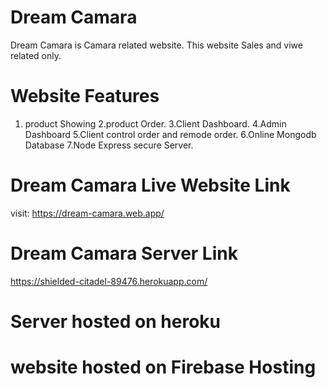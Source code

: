 # Dream Camara
Dream Camara is Camara related website. This website Sales and viwe related only.
# Website Features
1. product Showing
2.product Order.
3.Client Dashboard.
4.Admin Dashboard
5.Client control order and remode order.
6.Online Mongodb Database
7.Node Express secure Server.
# Dream Camara Live Website Link
visit: https://dream-camara.web.app/
# Dream Camara Server Link
https://shielded-citadel-89476.herokuapp.com/
# Server hosted on heroku
# website hosted on Firebase Hosting